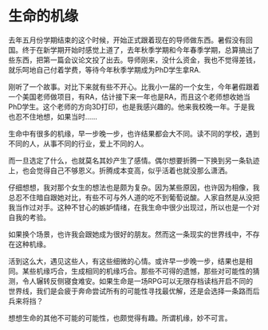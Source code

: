 # 生命的机缘


去年五月份学期结束的这个时候，开始正式跟着现在的导师做东西。暑假没有回国。终于在新学期开始时感觉上道了，去年秋季学期和今年春季学期，总算搞出了些东西，把第一篇会议论文投了出去。导师刚来，没什么资金，我也不觉得差钱，就乐呵地自己付着学费，等待今年秋季学期成为PhD学生拿RA.

刚听了一个故事。对比下来就有些不开心。比我小一届的一个女生，今年暑假跟着一个美国老师做项目，有RA，估计接下来一年也是RA，而且这个老师想收她当PhD学生。这个老师的方向3D打印，也是我感兴趣的。他来我校晚一年。于是我也忍不住地想，如果当时……

生命中有很多的机缘，早一步晚一步，也许结果都会大不同。读不同的学校，遇到不同的人，从事不同的行业，爱上不同的人。

而一旦选定了什么，也就莫名其妙产生了感情。偶尔想要折腾一下换到另一条轨迹上，也会觉得自己不够恩义。折腾成本变高，似乎活着也就没那么潇洒。

仔细想想，我对那个女生的想法也是颇为复杂。因为某些原因，也许因为相像，我总忍不住暗自跟她对比，有些不可与外人道的吃不到葡萄说酸。人家自然是从没把我当作过对手。这种不甘心的嫉妒情绪，在我生命中很少出现过，所以也是一个对自我的考验。

如果换个场景，也许我会跟她成为很好的朋友。然而这一条现实的世界线中，不存在这种机缘。

活到这么大，遇见这些人，有这些细微的心情。或许早一步晚一步，结果也是相同。某些机缘巧合，生成相同的机缘巧合。那些不可得的遗憾，那些对可能性的猜测，令人辗转反侧寝食难安。如果生命是一场RPG可以无限存档读档开启不同的世界线，我们是会疲于奔命尝试所有的可能性寻找最优解，还是会选择一条路而后兵来将挡？

想想生命的其他不可能的可能性，也颇觉得有趣。所谓机缘，妙不可言。

